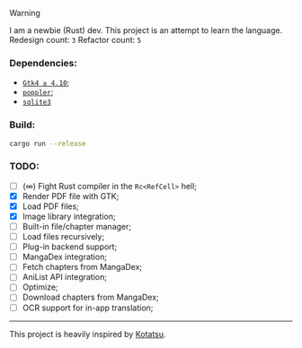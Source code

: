 > [!WARNING]
> I am a newbie (Rust) dev. This project is an attempt to learn the language.
> Redesign count: `3`
> Refactor count: `5`

### Dependencies:
- [`Gtk4 ≥ 4.10`](https://www.gtk.org/);
- [`poppler`](https://poppler.freedesktop.org/);
- [`sqlite3`](https://www.sqlite.org/)

### Build:
```bash
cargo run --release
```

### TODO:
- [ ] \(∞) Fight Rust compiler in the `Rc<RefCell>` hell;
- [X] Render PDF file with GTK;
- [X] Load PDF files;
- [X] Image library integration;
- [ ] Built-in file/chapter manager;
- [ ] Load files recursively;
- [ ] Plug-in backend support;
- [ ] MangaDex integration;
- [ ] Fetch chapters from MangaDex;
- [ ] AniList API integration;
- [ ] Optimize;
- [ ] Download chapters from MangaDex;
- [ ] OCR support for in-app translation;

-- --
This project is heavily inspired by [Kotatsu](https://kotatsu.app/).
